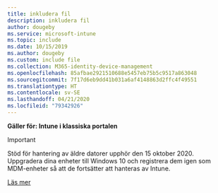 ```yaml
---
title: inkludera fil
description: inkludera fil
author: dougeby
ms.service: microsoft-intune
ms.topic: include
ms.date: 10/15/2019
ms.author: dougeby
ms.custom: include file
ms.collection: M365-identity-device-management
ms.openlocfilehash: 85afbae2921510688e5457eb75b5c9517a863048
ms.sourcegitcommit: 7f17d6eb9dd41b031a6af4148863d2ffc4f49551
ms.translationtype: HT
ms.contentlocale: sv-SE
ms.lasthandoff: 04/21/2020
ms.locfileid: "79342926"
---
```

**Gäller för: Intune i klassiska portalen**

> [!Important]
> Stöd för hantering av äldre datorer upphör den 15 oktober 2020. Uppgradera dina enheter till Windows 10 och registrera dem igen som MDM-enheter så att de fortsätter att hanteras av Intune.
>
> [Läs mer](https://go.microsoft.com/fwlink/?linkid=2107122)
